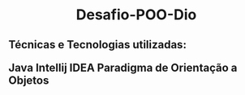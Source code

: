 <h1 align="center"> Desafio-POO-Dio </h1>


<h2> Técnicas e Tecnologias utilizadas:
  
  
Java
Intellij IDEA
Paradigma de Orientação a Objetos
